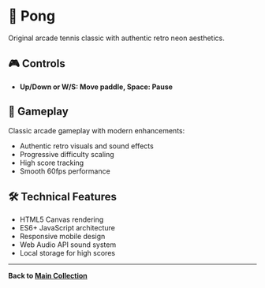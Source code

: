 # 🏓 Pong

Original arcade tennis classic with authentic retro neon aesthetics.

## 🎮 Controls

- **Up/Down or W/S: Move paddle, Space: Pause**

## 🎯 Gameplay

Classic arcade gameplay with modern enhancements:
- Authentic retro visuals and sound effects
- Progressive difficulty scaling
- High score tracking
- Smooth 60fps performance

## 🛠️ Technical Features

- HTML5 Canvas rendering
- ES6+ JavaScript architecture
- Responsive mobile design
- Web Audio API sound system
- Local storage for high scores

---
**Back to [Main Collection](../index.html)**
